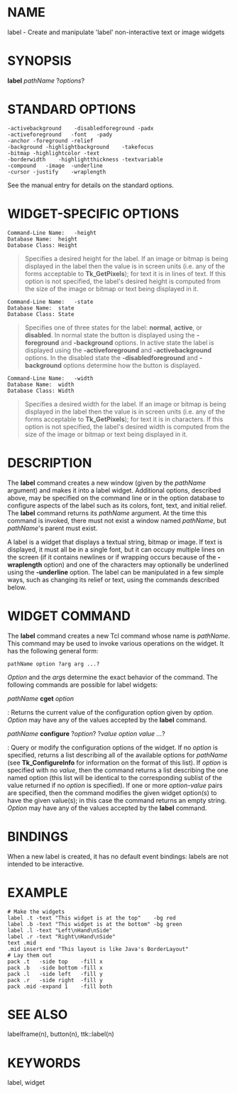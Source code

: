 # NAME

label - Create and manipulate \'label\' non-interactive text or image
widgets

# SYNOPSIS

**label** *pathName* ?*options*?

# STANDARD OPTIONS

    -activebackground    -disabledforeground -padx
    -activeforeground   -font   -pady
    -anchor -foreground -relief
    -background -highlightbackground    -takefocus
    -bitmap -highlightcolor -text
    -borderwidth    -highlightthickness -textvariable
    -compound   -image  -underline
    -cursor -justify    -wraplength

See the manual entry for details on the standard options.

# WIDGET-SPECIFIC OPTIONS

    Command-Line Name:   -height
    Database Name:  height
    Database Class: Height

> Specifies a desired height for the label. If an image or bitmap is
> being displayed in the label then the value is in screen units (i.e.
> any of the forms acceptable to **Tk_GetPixels**); for text it is in
> lines of text. If this option is not specified, the label\'s desired
> height is computed from the size of the image or bitmap or text being
> displayed in it.

    Command-Line Name:   -state
    Database Name:  state
    Database Class: State

> Specifies one of three states for the label: **normal**, **active**,
> or **disabled**. In normal state the button is displayed using the
> **-foreground** and **-background** options. In active state the label
> is displayed using the **-activeforeground** and **-activebackground**
> options. In the disabled state the **-disabledforeground** and
> **-background** options determine how the button is displayed.

    Command-Line Name:   -width
    Database Name:  width
    Database Class: Width

> Specifies a desired width for the label. If an image or bitmap is
> being displayed in the label then the value is in screen units (i.e.
> any of the forms acceptable to **Tk_GetPixels**); for text it is in
> characters. If this option is not specified, the label\'s desired
> width is computed from the size of the image or bitmap or text being
> displayed in it.

# DESCRIPTION

The **label** command creates a new window (given by the *pathName*
argument) and makes it into a label widget. Additional options,
described above, may be specified on the command line or in the option
database to configure aspects of the label such as its colors, font,
text, and initial relief. The **label** command returns its *pathName*
argument. At the time this command is invoked, there must not exist a
window named *pathName*, but *pathName*\'s parent must exist.

A label is a widget that displays a textual string, bitmap or image. If
text is displayed, it must all be in a single font, but it can occupy
multiple lines on the screen (if it contains newlines or if wrapping
occurs because of the **-wraplength** option) and one of the characters
may optionally be underlined using the **-underline** option. The label
can be manipulated in a few simple ways, such as changing its relief or
text, using the commands described below.

# WIDGET COMMAND

The **label** command creates a new Tcl command whose name is
*pathName*. This command may be used to invoke various operations on the
widget. It has the following general form:

    pathName option ?arg arg ...?

*Option* and the *arg*s determine the exact behavior of the command. The
following commands are possible for label widgets:

*pathName* **cget** *option*

:   Returns the current value of the configuration option given by
    *option*. *Option* may have any of the values accepted by the
    **label** command.

*pathName* **configure** ?*option*? ?*value option value \...*?

:   Query or modify the configuration options of the widget. If no
    *option* is specified, returns a list describing all of the
    available options for *pathName* (see **Tk_ConfigureInfo** for
    information on the format of this list). If *option* is specified
    with no *value*, then the command returns a list describing the one
    named option (this list will be identical to the corresponding
    sublist of the value returned if no *option* is specified). If one
    or more *option-value* pairs are specified, then the command
    modifies the given widget option(s) to have the given value(s); in
    this case the command returns an empty string. *Option* may have any
    of the values accepted by the **label** command.

# BINDINGS

When a new label is created, it has no default event bindings: labels
are not intended to be interactive.

# EXAMPLE

    # Make the widgets
    label .t -text "This widget is at the top"    -bg red
    label .b -text "This widget is at the bottom" -bg green
    label .l -text "Left\nHand\nSide"
    label .r -text "Right\nHand\nSide"
    text .mid
    .mid insert end "This layout is like Java's BorderLayout"
    # Lay them out
    pack .t   -side top    -fill x
    pack .b   -side bottom -fill x
    pack .l   -side left   -fill y
    pack .r   -side right  -fill y
    pack .mid -expand 1    -fill both

# SEE ALSO

labelframe(n), button(n), ttk::label(n)

# KEYWORDS

label, widget
